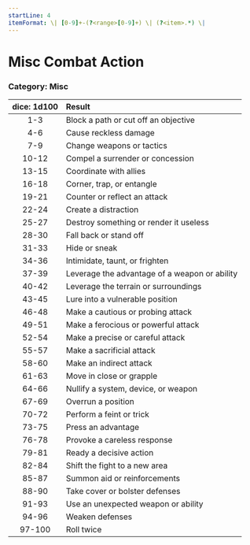 ```yaml
---
startLine: 4
itemFormat: \| [0-9]+-(?<range>[0-9]+) \| (?<item>.*) \|
---
```

# Misc Combat Action
### Category: Misc

| dice: 1d100 | Result |
|:----:|:-------|
| 1-3 | Block a path or cut off an objective |
| 4-6 | Cause reckless damage |
| 7-9 | Change weapons or tactics |
| 10-12 | Compel a surrender or concession |
| 13-15 | Coordinate with allies |
| 16-18 | Corner, trap, or entangle |
| 19-21 | Counter or reflect an attack |
| 22-24 | Create a distraction |
| 25-27 | Destroy something or render it useless |
| 28-30 | Fall back or stand off |
| 31-33 | Hide or sneak |
| 34-36 | Intimidate, taunt, or frighten |
| 37-39 | Leverage the advantage of a weapon or ability |
| 40-42 | Leverage the terrain or surroundings |
| 43-45 | Lure into a vulnerable position |
| 46-48 | Make a cautious or probing attack |
| 49-51 | Make a ferocious or powerful attack |
| 52-54 | Make a precise or careful attack |
| 55-57 | Make a sacrificial attack |
| 58-60 | Make an indirect attack |
| 61-63 | Move in close or grapple |
| 64-66 | Nullify a system, device, or weapon |
| 67-69 | Overrun a position |
| 70-72 | Perform a feint or trick |
| 73-75 | Press an advantage |
| 76-78 | Provoke a careless response |
| 79-81 | Ready a decisive action |
| 82-84 | Shift the fight to a new area |
| 85-87 | Summon aid or reinforcements |
| 88-90 | Take cover or bolster defenses |
| 91-93 | Use an unexpected weapon or ability |
| 94-96 | Weaken defenses |
| 97-100 | Roll twice |